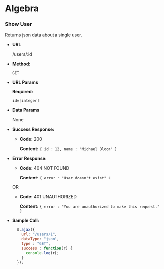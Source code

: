 # Algebra

### **Show User**

Returns json data about a single user.

* **URL**

  /users/:id

* **Method:**

  `GET`

* **URL Params**

  **Required:**

  `id=[integer]`

* **Data Params**

  None

* **Success Response:**
  * **Code:** 200   


    **Content:** `{ id : 12, name : "Michael Bloom" }`
* **Error Response:**

  * **Code:** 404 NOT FOUND   


    **Content:** `{ error : "User doesn't exist" }`

  OR

  * **Code:** 401 UNAUTHORIZED   


    **Content:** `{ error : "You are unauthorized to make this request." }`

* **Sample Call:**

  ```javascript
    $.ajax({
      url: "/users/1",
      dataType: "json",
      type : "GET",
      success : function(r) {
        console.log(r);
      }
    });
  ```

